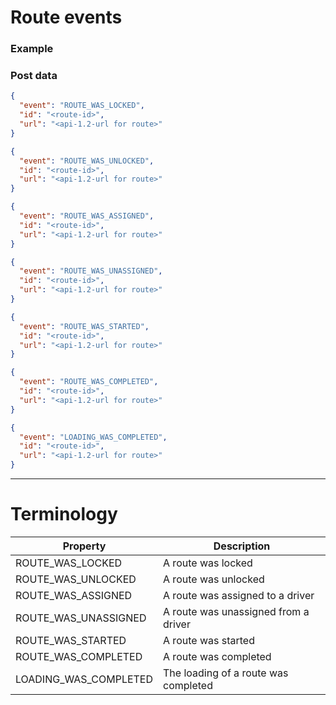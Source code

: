 # Route events

### Example



### Post data
```JSON
{  
  "event": "ROUTE_WAS_LOCKED",
  "id": "<route-id>",
  "url": "<api-1.2-url for route>"
}
```
```JSON
{  
  "event": "ROUTE_WAS_UNLOCKED",
  "id": "<route-id>",
  "url": "<api-1.2-url for route>"
}
```
```JSON
{  
  "event": "ROUTE_WAS_ASSIGNED",
  "id": "<route-id>",
  "url": "<api-1.2-url for route>"
}
```
```JSON
{  
  "event": "ROUTE_WAS_UNASSIGNED",
  "id": "<route-id>",
  "url": "<api-1.2-url for route>"
}
```
```JSON
{  
  "event": "ROUTE_WAS_STARTED",
  "id": "<route-id>",
  "url": "<api-1.2-url for route>"
}
```
```JSON
{  
  "event": "ROUTE_WAS_COMPLETED",
  "id": "<route-id>",
  "url": "<api-1.2-url for route>"
}
```
```JSON
{  
  "event": "LOADING_WAS_COMPLETED",
  "id": "<route-id>",
  "url": "<api-1.2-url for route>"
}
```

---

# Terminology

|Property             |Description|
|---------------------|-----------|
|ROUTE_WAS_LOCKED|A route was locked|
|ROUTE_WAS_UNLOCKED|A route was unlocked|
|ROUTE_WAS_ASSIGNED|A route was assigned to a driver|
|ROUTE_WAS_UNASSIGNED|A route was unassigned from a driver|
|ROUTE_WAS_STARTED|A route was started|
|ROUTE_WAS_COMPLETED|A route was completed|
|LOADING_WAS_COMPLETED|The loading of a route was completed|
